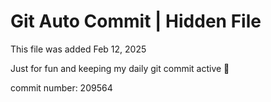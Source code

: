 # Git Auto Commit | Hidden File

This file was added Feb 12, 2025

Just for fun and keeping my daily git commit active 🤪

commit number: 209564
